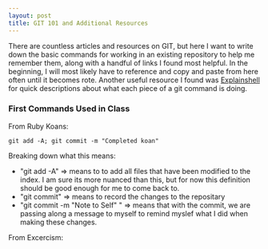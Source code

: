 ```yaml
---
layout: post
title: GIT 101 and Additional Resources
---
```


There are countless articles and resources on GIT, but here I want to write down the basic commands for working in an existing repository to help me remember them, along with a handful of links I found most helpful.  In the beginning, I will most likely have to reference and copy and paste from here often until it becomes rote.  Another useful resource I found was [Explainshell](https://explainshell.com/) for quick descriptions about what each piece of a git command is doing.

### First Commands Used in Class

From Ruby Koans:
```
git add -A; git commit -m "Completed koan"
```

Breaking down what this means:
 - "git add -A" => means to to add all files that have been modified to the index. I am sure its more nuanced than this, but for now this definition should be good enough for me to come back to.
 - "git commit" => means to record the changes to the repositary
 - "git commit -m "Note to Self" " => means that with the commit, we are passing along a message to myself to remind myslef what I did when making these changes.

From Excercism:



